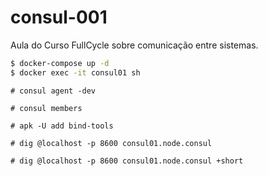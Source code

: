 # consul-001

Aula do Curso FullCycle sobre comunicação entre sistemas.

``` bash
$ docker-compose up -d
$ docker exec -it consul01 sh
```

```
# consul agent -dev
```

```
# consul members
```

```
# apk -U add bind-tools
```

```
# dig @localhost -p 8600 consul01.node.consul
```

```
# dig @localhost -p 8600 consul01.node.consul +short
```
